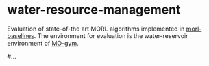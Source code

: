 # water-resource-management
Evaluation of state-of-the art MORL algorithms implemented in [morl-baselines](https://github.com/LucasAlegre/morl-baselines). The environment for evaluation is the water-reservoir environment of [MO-gym](https://github.com/Farama-Foundation/MO-Gymnasium).

#...
